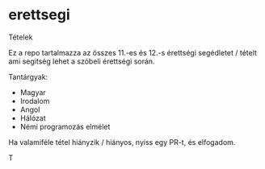 # erettsegi
Tételek

Ez a repo tartalmazza az összes 11.-es és 12.-s érettségi segédletet / tételt ami segitség lehet a szóbeli érettségi során.

Tantárgyak:
- Magyar
- Irodalom
- Angol
- Hálózat
- Némi programozás elmélet

Ha valamiféle tétel hiányzik / hiányos, nyiss egy PR-t, és elfogadom.

T
